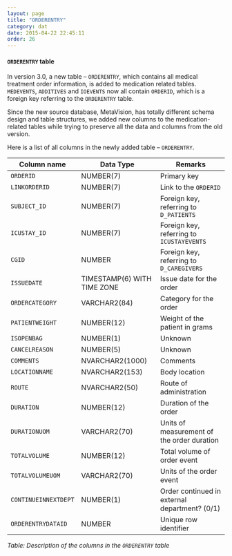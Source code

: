 ```yaml
---
layout: page
title: "ORDERENTRY"
category: dat
date: 2015-04-22 22:45:11
order: 26
---
```


#### ```ORDERENTRY``` table

In version 3.0, a new table – ```ORDERENTRY```, which contains all medical
treatment order information, is added to medication related tables.
```MEDEVENTS```, ```ADDITIVES``` and ```IOEVENTS``` now all contain ```ORDERID```, which is a foreign key referring to the ```ORDERENTRY``` table. 

Since the new source database, MetaVision, has totally different schema design and table structures, we added new columns to the medication-related tables while trying to preserve all the data and columns from the old version.

Here is a list of all columns in the newly added table – ```ORDERENTRY```.

Column name | Data Type | Remarks
--- | --- | ---
```ORDERID``` | NUMBER(7) | Primary key
```LINKORDERID``` | NUMBER(7) | Link to the ```ORDERID```
```SUBJECT_ID``` | NUMBER(7) | Foreign key, referring to ```D_PATIENTS```
```ICUSTAY_ID``` | NUMBER(7) | Foreign key, referring to ```ICUSTAYEVENTS```
```CGID``` | NUMBER | Foreign key, referring to ```D_CAREGIVERS```
```ISSUEDATE``` | TIMESTAMP(6) WITH TIME ZONE | Issue date for the order
```ORDERCATEGORY``` | VARCHAR2(84) | Category for the order
```PATIENTWEIGHT``` | NUMBER(12) | Weight of the patient in grams
```ISOPENBAG``` | NUMBER(1) | Unknown
```CANCELREASON``` | NUMBER(5) | Unknown
```COMMENTS``` | NVARCHAR2(1000) | Comments
```LOCATIONNAME``` | NVARCHAR2(153) | Body location
```ROUTE``` | NVARCHAR2(50) | Route of administration
```DURATION``` | NUMBER(12) | Duration of the order
```DURATIONUOM``` | VARCHAR2(70) | Units of measurement of the order duration
```TOTALVOLUME``` | NUMBER(12) | Total volume of order event
```TOTALVOLUMEUOM``` | VARCHAR2(70) | Units of the order event
```CONTINUEINNEXTDEPT``` | NUMBER(1) | Order continued in external department? (0/1)
```ORDERENTRYDATAID``` | NUMBER | Unique row identifier

*Table: Description of the columns in the ```ORDERENTRY``` table*